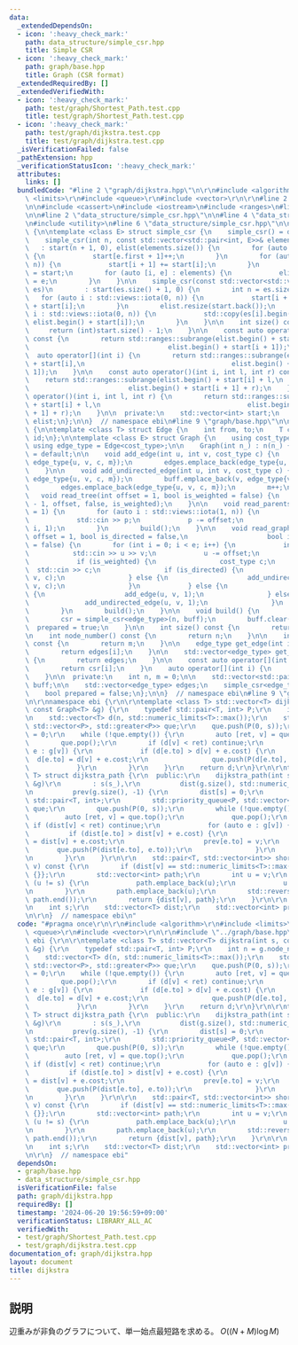 ```yaml
---
data:
  _extendedDependsOn:
  - icon: ':heavy_check_mark:'
    path: data_structure/simple_csr.hpp
    title: Simple CSR
  - icon: ':heavy_check_mark:'
    path: graph/base.hpp
    title: Graph (CSR format)
  _extendedRequiredBy: []
  _extendedVerifiedWith:
  - icon: ':heavy_check_mark:'
    path: test/graph/Shortest_Path.test.cpp
    title: test/graph/Shortest_Path.test.cpp
  - icon: ':heavy_check_mark:'
    path: test/graph/dijkstra.test.cpp
    title: test/graph/dijkstra.test.cpp
  _isVerificationFailed: false
  _pathExtension: hpp
  _verificationStatusIcon: ':heavy_check_mark:'
  attributes:
    links: []
  bundledCode: "#line 2 \"graph/dijkstra.hpp\"\n\r\n#include <algorithm>\r\n#include\
    \ <limits>\r\n#include <queue>\r\n#include <vector>\r\n\r\n#line 2 \"graph/base.hpp\"\
    \n\n#include <cassert>\n#include <iostream>\n#include <ranges>\n#line 7 \"graph/base.hpp\"\
    \n\n#line 2 \"data_structure/simple_csr.hpp\"\n\n#line 4 \"data_structure/simple_csr.hpp\"\
    \n#include <utility>\n#line 6 \"data_structure/simple_csr.hpp\"\n\nnamespace ebi\
    \ {\n\ntemplate <class E> struct simple_csr {\n    simple_csr() = default;\n\n\
    \    simple_csr(int n, const std::vector<std::pair<int, E>>& elements)\n     \
    \   : start(n + 1, 0), elist(elements.size()) {\n        for (auto e : elements)\
    \ {\n            start[e.first + 1]++;\n        }\n        for (auto i : std::views::iota(0,\
    \ n)) {\n            start[i + 1] += start[i];\n        }\n        auto counter\
    \ = start;\n        for (auto [i, e] : elements) {\n            elist[counter[i]++]\
    \ = e;\n        }\n    }\n\n    simple_csr(const std::vector<std::vector<E>>&\
    \ es)\n        : start(es.size() + 1, 0) {\n        int n = es.size();\n     \
    \   for (auto i : std::views::iota(0, n)) {\n            start[i + 1] = (int)es[i].size()\
    \ + start[i];\n        }\n        elist.resize(start.back());\n        for (auto\
    \ i : std::views::iota(0, n)) {\n            std::copy(es[i].begin(), es[i].end(),\
    \ elist.begin() + start[i]);\n        }\n    }\n\n    int size() const {\n   \
    \     return (int)start.size() - 1;\n    }\n\n    const auto operator[](int i)\
    \ const {\n        return std::ranges::subrange(elist.begin() + start[i],\n  \
    \                                   elist.begin() + start[i + 1]);\n    }\n  \
    \  auto operator[](int i) {\n        return std::ranges::subrange(elist.begin()\
    \ + start[i],\n                                     elist.begin() + start[i +\
    \ 1]);\n    }\n\n    const auto operator()(int i, int l, int r) const {\n    \
    \    return std::ranges::subrange(elist.begin() + start[i] + l,\n            \
    \                         elist.begin() + start[i + 1] + r);\n    }\n    auto\
    \ operator()(int i, int l, int r) {\n        return std::ranges::subrange(elist.begin()\
    \ + start[i] + l,\n                                     elist.begin() + start[i\
    \ + 1] + r);\n    }\n\n  private:\n    std::vector<int> start;\n    std::vector<E>\
    \ elist;\n};\n\n}  // namespace ebi\n#line 9 \"graph/base.hpp\"\n\nnamespace ebi\
    \ {\n\ntemplate <class T> struct Edge {\n    int from, to;\n    T cost;\n    int\
    \ id;\n};\n\ntemplate <class E> struct Graph {\n    using cost_type = E;\n   \
    \ using edge_type = Edge<cost_type>;\n\n    Graph(int n_) : n(n_) {}\n\n    Graph()\
    \ = default;\n\n    void add_edge(int u, int v, cost_type c) {\n        buff.emplace_back(u,\
    \ edge_type{u, v, c, m});\n        edges.emplace_back(edge_type{u, v, c, m++});\n\
    \    }\n\n    void add_undirected_edge(int u, int v, cost_type c) {\n        buff.emplace_back(u,\
    \ edge_type{u, v, c, m});\n        buff.emplace_back(v, edge_type{v, u, c, m});\n\
    \        edges.emplace_back(edge_type{u, v, c, m});\n        m++;\n    }\n\n \
    \   void read_tree(int offset = 1, bool is_weighted = false) {\n        read_graph(n\
    \ - 1, offset, false, is_weighted);\n    }\n\n    void read_parents(int offset\
    \ = 1) {\n        for (auto i : std::views::iota(1, n)) {\n            int p;\n\
    \            std::cin >> p;\n            p -= offset;\n            add_undirected_edge(p,\
    \ i, 1);\n        }\n        build();\n    }\n\n    void read_graph(int e, int\
    \ offset = 1, bool is_directed = false,\n                    bool is_weighted\
    \ = false) {\n        for (int i = 0; i < e; i++) {\n            int u, v;\n \
    \           std::cin >> u >> v;\n            u -= offset;\n            v -= offset;\n\
    \            if (is_weighted) {\n                cost_type c;\n              \
    \  std::cin >> c;\n                if (is_directed) {\n                    add_edge(u,\
    \ v, c);\n                } else {\n                    add_undirected_edge(u,\
    \ v, c);\n                }\n            } else {\n                if (is_directed)\
    \ {\n                    add_edge(u, v, 1);\n                } else {\n      \
    \              add_undirected_edge(u, v, 1);\n                }\n            }\n\
    \        }\n        build();\n    }\n\n    void build() {\n        assert(!prepared);\n\
    \        csr = simple_csr<edge_type>(n, buff);\n        buff.clear();\n      \
    \  prepared = true;\n    }\n\n    int size() const {\n        return n;\n    }\n\
    \n    int node_number() const {\n        return n;\n    }\n\n    int edge_number()\
    \ const {\n        return m;\n    }\n\n    edge_type get_edge(int i) const {\n\
    \        return edges[i];\n    }\n\n    std::vector<edge_type> get_edges() const\
    \ {\n        return edges;\n    }\n\n    const auto operator[](int i) const {\n\
    \        return csr[i];\n    }\n    auto operator[](int i) {\n        return csr[i];\n\
    \    }\n\n  private:\n    int n, m = 0;\n\n    std::vector<std::pair<int,edge_type>>\
    \ buff;\n\n    std::vector<edge_type> edges;\n    simple_csr<edge_type> csr;\n\
    \    bool prepared = false;\n};\n\n}  // namespace ebi\n#line 9 \"graph/dijkstra.hpp\"\
    \n\r\nnamespace ebi {\r\n\r\ntemplate <class T> std::vector<T> dijkstra(int s,\
    \ const Graph<T> &g) {\r\n    typedef std::pair<T, int> P;\r\n    int n = g.node_number();\r\
    \n    std::vector<T> d(n, std::numeric_limits<T>::max());\r\n    std::priority_queue<P,\
    \ std::vector<P>, std::greater<P>> que;\r\n    que.push(P(0, s));\r\n    d[s]\
    \ = 0;\r\n    while (!que.empty()) {\r\n        auto [ret, v] = que.top();\r\n\
    \        que.pop();\r\n        if (d[v] < ret) continue;\r\n        for (auto\
    \ e : g[v]) {\r\n            if (d[e.to] > d[v] + e.cost) {\r\n              \
    \  d[e.to] = d[v] + e.cost;\r\n                que.push(P(d[e.to], e.to));\r\n\
    \            }\r\n        }\r\n    }\r\n    return d;\r\n}\r\n\r\ntemplate <class\
    \ T> struct dijkstra_path {\r\n  public:\r\n    dijkstra_path(int s_, const Graph<T>\
    \ &g)\r\n        : s(s_),\r\n          dist(g.size(), std::numeric_limits<T>::max()),\r\
    \n          prev(g.size(), -1) {\r\n        dist[s] = 0;\r\n        using P =\
    \ std::pair<T, int>;\r\n        std::priority_queue<P, std::vector<P>, std::greater<P>>\
    \ que;\r\n        que.push(P(0, s));\r\n        while (!que.empty()) {\r\n   \
    \         auto [ret, v] = que.top();\r\n            que.pop();\r\n           \
    \ if (dist[v] < ret) continue;\r\n            for (auto e : g[v]) {\r\n      \
    \          if (dist[e.to] > dist[v] + e.cost) {\r\n                    dist[e.to]\
    \ = dist[v] + e.cost;\r\n                    prev[e.to] = v;\r\n             \
    \       que.push(P(dist[e.to], e.to));\r\n                }\r\n            }\r\
    \n        }\r\n    }\r\n\r\n    std::pair<T, std::vector<int>> shortest_path(int\
    \ v) const {\r\n        if (dist[v] == std::numeric_limits<T>::max()) return {dist[v],\
    \ {}};\r\n        std::vector<int> path;\r\n        int u = v;\r\n        while\
    \ (u != s) {\r\n            path.emplace_back(u);\r\n            u = prev[u];\r\
    \n        }\r\n        path.emplace_back(u);\r\n        std::reverse(path.begin(),\
    \ path.end());\r\n        return {dist[v], path};\r\n    }\r\n\r\n  private:\r\
    \n    int s;\r\n    std::vector<T> dist;\r\n    std::vector<int> prev;\r\n};\r\
    \n\r\n}  // namespace ebi\n"
  code: "#pragma once\r\n\r\n#include <algorithm>\r\n#include <limits>\r\n#include\
    \ <queue>\r\n#include <vector>\r\n\r\n#include \"../graph/base.hpp\"\r\n\r\nnamespace\
    \ ebi {\r\n\r\ntemplate <class T> std::vector<T> dijkstra(int s, const Graph<T>\
    \ &g) {\r\n    typedef std::pair<T, int> P;\r\n    int n = g.node_number();\r\n\
    \    std::vector<T> d(n, std::numeric_limits<T>::max());\r\n    std::priority_queue<P,\
    \ std::vector<P>, std::greater<P>> que;\r\n    que.push(P(0, s));\r\n    d[s]\
    \ = 0;\r\n    while (!que.empty()) {\r\n        auto [ret, v] = que.top();\r\n\
    \        que.pop();\r\n        if (d[v] < ret) continue;\r\n        for (auto\
    \ e : g[v]) {\r\n            if (d[e.to] > d[v] + e.cost) {\r\n              \
    \  d[e.to] = d[v] + e.cost;\r\n                que.push(P(d[e.to], e.to));\r\n\
    \            }\r\n        }\r\n    }\r\n    return d;\r\n}\r\n\r\ntemplate <class\
    \ T> struct dijkstra_path {\r\n  public:\r\n    dijkstra_path(int s_, const Graph<T>\
    \ &g)\r\n        : s(s_),\r\n          dist(g.size(), std::numeric_limits<T>::max()),\r\
    \n          prev(g.size(), -1) {\r\n        dist[s] = 0;\r\n        using P =\
    \ std::pair<T, int>;\r\n        std::priority_queue<P, std::vector<P>, std::greater<P>>\
    \ que;\r\n        que.push(P(0, s));\r\n        while (!que.empty()) {\r\n   \
    \         auto [ret, v] = que.top();\r\n            que.pop();\r\n           \
    \ if (dist[v] < ret) continue;\r\n            for (auto e : g[v]) {\r\n      \
    \          if (dist[e.to] > dist[v] + e.cost) {\r\n                    dist[e.to]\
    \ = dist[v] + e.cost;\r\n                    prev[e.to] = v;\r\n             \
    \       que.push(P(dist[e.to], e.to));\r\n                }\r\n            }\r\
    \n        }\r\n    }\r\n\r\n    std::pair<T, std::vector<int>> shortest_path(int\
    \ v) const {\r\n        if (dist[v] == std::numeric_limits<T>::max()) return {dist[v],\
    \ {}};\r\n        std::vector<int> path;\r\n        int u = v;\r\n        while\
    \ (u != s) {\r\n            path.emplace_back(u);\r\n            u = prev[u];\r\
    \n        }\r\n        path.emplace_back(u);\r\n        std::reverse(path.begin(),\
    \ path.end());\r\n        return {dist[v], path};\r\n    }\r\n\r\n  private:\r\
    \n    int s;\r\n    std::vector<T> dist;\r\n    std::vector<int> prev;\r\n};\r\
    \n\r\n}  // namespace ebi"
  dependsOn:
  - graph/base.hpp
  - data_structure/simple_csr.hpp
  isVerificationFile: false
  path: graph/dijkstra.hpp
  requiredBy: []
  timestamp: '2024-06-20 19:56:59+09:00'
  verificationStatus: LIBRARY_ALL_AC
  verifiedWith:
  - test/graph/Shortest_Path.test.cpp
  - test/graph/dijkstra.test.cpp
documentation_of: graph/dijkstra.hpp
layout: document
title: dijkstra
---
```


## 説明

辺重みが非負のグラフについて、単一始点最短路を求める。 $O((N+M)\log{M})$